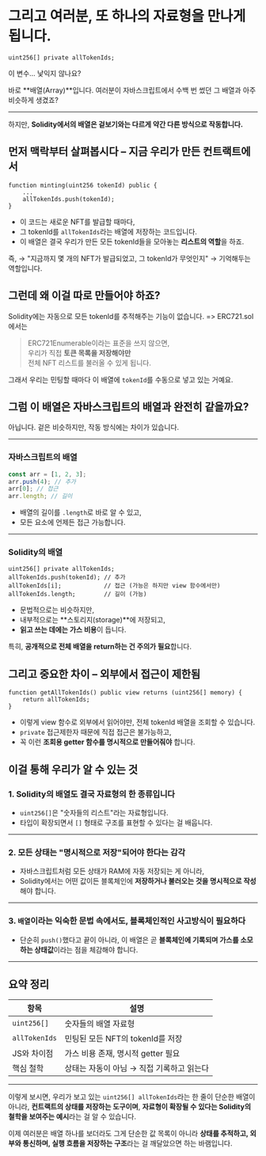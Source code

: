 # 그리고 여러분, 또 하나의 자료형을 만나게 됩니다.

```solidity
uint256[] private allTokenIds;
```

이 변수… 낯익지 않나요?

바로 **배열(Array)**입니다.
여러분이 자바스크립트에서 수백 번 썼던 그 배열과 아주 비슷하게 생겼죠?

---

하지만,
**Solidity에서의 배열은 겉보기와는 다르게 약간 다른 방식으로 작동합니다.**

## 먼저 맥락부터 살펴봅시다 – 지금 우리가 만든 컨트랙트에서

```solidity
function minting(uint256 tokenId) public {
    ...
    allTokenIds.push(tokenId);
}
```

- 이 코드는 새로운 NFT를 발급할 때마다,
- 그 tokenId를 `allTokenIds`라는 배열에 저장하는 코드입니다.
- 이 배열은 결국 우리가 만든 모든 tokenId들을 모아놓는 **리스트의 역할**을 하죠.

즉,
→ "지금까지 몇 개의 NFT가 발급되었고, 그 tokenId가 무엇인지"
→ 기억해두는 역할입니다.

## 그런데 왜 이걸 따로 만들어야 하죠?

Solidity에는 자동으로 모든 tokenId를 추적해주는 기능이 없습니다.
=> ERC721.sol에서는

> ERC721Enumerable이라는 표준을 쓰지 않으면,  
> 우리가 직접 **토큰 목록을 저장해야만**  
> 전체 NFT 리스트를 불러올 수 있게 됩니다.

그래서 우리는 민팅할 때마다 이 배열에 `tokenId`를 수동으로 넣고 있는 거예요.

## 그럼 이 배열은 자바스크립트의 배열과 완전히 같을까요?

아닙니다. 겉은 비슷하지만, 작동 방식에는 차이가 있습니다.

---

### 자바스크립트의 배열

```js
const arr = [1, 2, 3];
arr.push(4); // 추가
arr[0]; // 접근
arr.length; // 길이
```

- 배열의 길이를 `.length`로 바로 알 수 있고,
- 모든 요소에 언제든 접근 가능합니다.

---

### Solidity의 배열

```solidity
uint256[] private allTokenIds;
allTokenIds.push(tokenId); // 추가
allTokenIds[i];            // 접근 (가능은 하지만 view 함수에서만)
allTokenIds.length;        // 길이 (가능)
```

- 문법적으로는 비슷하지만,
- 내부적으로는 **스토리지(storage)**에 저장되고,
- **읽고 쓰는 데에는 가스 비용**이 듭니다.

특히, **공개적으로 전체 배열을 return하는 건 주의가 필요**합니다.

## 그리고 중요한 차이 – 외부에서 접근이 제한됨

```solidity
function getAllTokenIds() public view returns (uint256[] memory) {
    return allTokenIds;
}
```

- 이렇게 view 함수로 외부에서 읽어야만, 전체 tokenId 배열을 조회할 수 있습니다.
- `private` 접근제한자 때문에 직접 접근은 불가능하고,
- 꼭 이런 **조회용 getter 함수를 명시적으로 만들어줘야** 합니다.

## 이걸 통해 우리가 알 수 있는 것

### 1. Solidity의 배열도 결국 **자료형의 한 종류**입니다

- `uint256[]`은 "숫자들의 리스트"라는 자료형입니다.
- 타입이 확장되면서 `[]` 형태로 구조를 표현할 수 있다는 걸 배웁니다.

---

### 2. 모든 상태는 "명시적으로 저장"되어야 한다는 감각

- 자바스크립트처럼 모든 상태가 RAM에 자동 저장되는 게 아니라,
- Solidity에서는 어떤 값이든 블록체인에 **저장하거나 불러오는 것을 명시적으로 작성**해야 합니다.

---

### 3. `배열`이라는 익숙한 문법 속에서도, 블록체인적인 사고방식이 필요하다

- 단순히 `push()`했다고 끝이 아니라,
  이 배열은 곧 **블록체인에 기록되며 가스를 소모하는 상태값**이라는 점을 체감해야 합니다.

---

## 요약 정리

| 항목          | 설명                                      |
| ------------- | ----------------------------------------- |
| `uint256[]`   | 숫자들의 배열 자료형                      |
| `allTokenIds` | 민팅된 모든 NFT의 tokenId를 저장          |
| JS와 차이점   | 가스 비용 존재, 명시적 getter 필요        |
| 핵심 철학     | 상태는 자동이 아님 → 직접 기록하고 읽는다 |

---

이렇게 보시면,
우리가 보고 있는 `uint256[] allTokenIds`라는 한 줄이 단순한 배열이 아니라,
**컨트랙트의 상태를 저장하는 도구이며**,
**자료형이 확장될 수 있다는 Solidity의 철학을 보여주는 예시**라는 걸 알 수 있습니다.

이제 여러분은 배열 하나를 보더라도
그게 단순한 값 목록이 아니라
**상태를 추적하고, 외부와 통신하며, 실행 흐름을 저장하는 구조**라는 걸
깨달았으면 하는 바램입니다.
